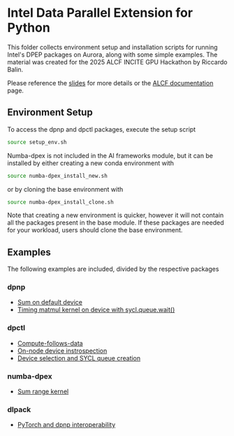 # Intel Data Parallel Extension for Python

This folder collects environment setup and installation scripts for running Intel's DPEP packages on Aurora, along with some simple examples.
The material was created for the 2025 ALCF INCITE GPU Hackathon by Riccardo Balin.

Please reference the [slides](ALCF-DevSession2025-DPEP.pdf) for more details or the [ALCF documentation](https://docs.alcf.anl.gov/aurora/data-science/python/#intels-data-parallel-extensions-for-python-dpep) page. 

## Environment Setup

To access the dpnp and dpctl packages, execute the setup script
```bash
source setup_env.sh
```

Numba-dpex is not included in the AI frameworks module, but it can be installed by either creating a new conda environment with 
```bash
source numba-dpex_install_new.sh
```

or by cloning the base environment with
```bash
source numba-dpex_install_clone.sh
``` 

Note that creating a new environment is quicker, however it will not contain all the packages present in the base module. If these packages are needed for your workload, users should clone the base environment.

## Examples

The following examples are included, divided by the respective packages

### dpnp
* [Sum on default device](examples/dpnp_sum.py)
* [Timing matmul kernel on device with sycl.queue.wait()](examples/dpnp_matmul.py)

### dpctl
* [Compute-follows-data](examples/compute_follows_data.py)
* [On-node device instrospection](examples/dpctl_device_introspection.py)
* [Device selection and SYCL queue creation](examples/dpctl_device_selection.py)

### numba-dpex
* [Sum range kernel](examples/dpex_sum.py)

### dlpack
* [PyTorch and dpnp interoperability](examples/dlpack_example.py)
 
